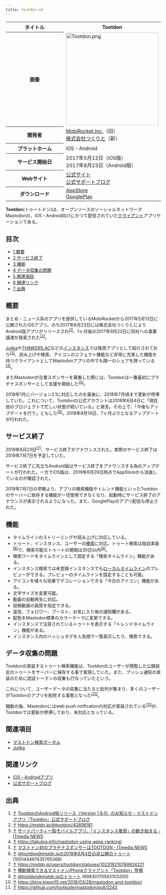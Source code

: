 ```yaml
---
title: Tootdon.md
---
```

<div>

<table>
<colgroup>
<col style="width: 50%" />
<col style="width: 50%" />
</colgroup>
<tbody>
<tr class="header">
<th>タイトル</th>
<th>Tootdon</th>
</tr>

<tr class="odd">
<th>画像</th>
<td><a href="/%E3%83%95%E3%82%A1%E3%82%A4%E3%83%AB:Tootdon.png"><img src="/images/thumb/3/3b/Tootdon.png/300px-Tootdon.png" srcset="/images/thumb/3/3b/Tootdon.png/450px-Tootdon.png 1.5x, /images/thumb/3/3b/Tootdon.png/600px-Tootdon.png 2x" width="300" height="300" alt="Tootdon.png" /></a></td>
</tr>
<tr class="even">
<th scope="row">開発者</th>
<td><a href="http://mobirocket.com/" rel="nofollow">MobiRocket,Inc.</a>（旧）<br />
<a href="http://tsukurito.jp/" rel="nofollow">株式会社つくりと</a>（新）</td>
</tr>
<tr class="odd">
<th scope="row">プラットホーム</th>
<td>iOS・Android</td>
</tr>
<tr class="even">
<th scope="row">サービス開始日</th>
<td>2017年5月12日（iOS版）<br />
2017年8月23日（Android版）</td>
</tr>
<tr class="odd">
<th scope="row">Webサイト</th>
<td><a href="http://tootdon.club/" rel="nofollow">公式サイト</a><br />
<a href="http://blog.mastodon-tootdon.com/" rel="nofollow">公式サポートブログ</a></td>
</tr>
<tr class="even">
<th scope="row">ダウンロード</th>
<td><a href="https://itunes.apple.com/app/id1282283934" rel="nofollow">AppStore</a><br />
<a href="https://play.google.com/store/apps/details?id=club.tootdon.app" rel="nofollow">GooglePlay</a></td>
</tr>
</tbody>
</table>

  
**Tootdon**(トゥートドン)は、オープンソースのソーシャルネットワークMastodonの、iOS・Android向けにかつて配信されていた[クライアント](/%E3%82%AF%E3%83%A9%E3%82%A4%E3%82%A2%E3%83%B3%E3%83%88 "クライアント")アプリケーションである。

<div>

<div lang="ja" dir="ltr">

## 目次

</div>

-   [1 概要](#.E6.A6.82.E8.A6.81)
-   [2 サービス終了](#.E3.82.B5.E3.83.BC.E3.83.93.E3.82.B9.E7.B5.82.E4.BA.86)
-   [3 機能](#.E6.A9.9F.E8.83.BD)
-   [4 データ収集の問題](#.E3.83.87.E3.83.BC.E3.82.BF.E5.8F.8E.E9.9B.86.E3.81.AE.E5.95.8F.E9.A1.8C)
-   [5 関連項目](#.E9.96.A2.E9.80.A3.E9.A0.85.E7.9B.AE)
-   [6 関連リンク](#.E9.96.A2.E9.80.A3.E3.83.AA.E3.83.B3.E3.82.AF)
-   [7 出典](#.E5.87.BA.E5.85.B8)

</div>

## 概要

まとめ・ニュース系のアプリを提供しているMobiRocketから2017年5月12日に公開されたiOSアプリ。のち2017年8月23日には株式会社つくりとによりAndroid版アプリがリリースされ<sup>[\[1\]](#cite_note-1)</sup>、1ヶ月後の2017年9月23日に同社への事業譲渡が発表された<sup>[\[2\]](#cite_note-2)</sup>。

[Julika](/Julika "Julika")や[THINKERS.AC](/THINKERS.AC "THINKERS.AC")などの[インスタンス](/%E3%82%A4%E3%83%B3%E3%82%B9%E3%82%BF%E3%83%B3%E3%82%B9 "インスタンス")では推奨アプリとして紹介されており<sup>[\[3\]](#cite_note-3)</sup>、読み上げや検索、アイコンのエフェクト機能など非常に充実した機能を持つクライアントとしてMastodonアプリの中でも随一のシェアを誇っている<sup>[\[4\]](#cite_note-4)</sup>。

またMastodonが企業スポンサーを募集した際には、Tootdonは一番最初にプラチナスポンサーとして支援を開始した<sup>[\[5\]](#cite_note-5)</sup>。

2018年1月にバージョン2.1に対応したのを最後に、2018年7月頃まで更新が停滞していた。これについて、Tootdonの公式アカウントは2018年6月4日に「現在他のプロジェクトで忙しい状態が続いている」と発言。その上で、「今後もアップデートを行う」ともした<sup>[\[6\]](#cite_note-6)</sup>。2018年8月14日、7ヶ月ぶりとなるアップデートが行われた。

## サービス終了

2019年6月23日<sup>[\[7\]](#cite_note-7)</sup>、サービス終了がアナウンスされた。実際のサービス終了は2019年7月7日を予定していた。

サービス終了に先立ちAndroid版はサービス終了をアナウンスする為のアップデートが行われた。一方でiOS版は、2019年6月29日時点でAppStoreから消滅しているのが確認された。

2019年7月7日の早朝より、アプリの検索機能やトレンド機能といったTootdonのサーバーに依存する機能が一切使用できなくなり、起動時にサービス終了のアナウンスが表示されるようになった。また、GooglePlayのアプリ配信も停止された。

## 機能

-   タイムラインのストリーミングや読み上げに対応している。
-   トゥート、インスタンス、ユーザーの[検索](/%E6%A4%9C%E7%B4%A2 "検索")に対応。トゥート検索は独自実装<sup>[\[8\]](#cite_note-8)</sup>で、検索可能なトゥートの期間は30日以内<sup>[\[9\]](#cite_note-9)</sup>。
-   検索ワードをタイムラインとして固定する「検索タイムライン」機能がある。
-   インスタンス検索では未登録インスタンスでも[ローカルタイムライン](/%E3%83%AD%E3%83%BC%E3%82%AB%E3%83%AB%E3%82%BF%E3%82%A4%E3%83%A0%E3%83%A9%E3%82%A4%E3%83%B3 "ローカルタイムライン")のプレビューができる。プレビューのタイムラインを固定することも可能。
-   アイコンを様々な効果でデコレーションできる「今日のアイコン」機能がある。
-   文字サイズを変更可能。
-   動画の自動再生に対応。
-   投稿動画の画質を指定できる。
-   返信、フォロワー、ブースト、お気に入り毎の通知欄がある。
-   配色をMastodon標準のカラーテーマに変更できる。
-   インスタンスで注目されているトゥートを表示する「トレンドタイムライン」機能がある。
-   インスタンス内のハッシュタグを人気順で一覧表示したり、検索できる。

## データ収集の問題

Tootdonの実装するトゥート検索機能は、Tootdonのユーザーが閲覧した公開設定のトゥートをサーバーに保存する事で実現していた。また、プッシュ通知の実装のために認証トークンの収集も行なっていたという。

これについて、ユーザーデータの収集に当たると批判が集まり、多くのユーザーがTootdonのアプリを削除する事態となった<sup>[\[10\]](#cite_note-10)</sup>。

騒動の後、Mastodonにはweb push notficationの対応が実装されている<sup>[\[11\]](#cite_note-11)</sup>が、Tootdonでは更新が停滞しており、未対応となっている。

## 関連項目

-   [マストドン検索ポータル](/%E3%83%9E%E3%82%B9%E3%83%88%E3%83%89%E3%83%B3%E6%A4%9C%E7%B4%A2%E3%83%9D%E3%83%BC%E3%82%BF%E3%83%AB "マストドン検索ポータル")
-   [Julika](/Julika "Julika")

## 関連リンク

-   <a href="http://tootdon.club/" rel="nofollow">iOS・Androidアプリ</a>
-   <a href="http://blog.mastodon-tootdon.com/" rel="nofollow">公式サポートブログ</a>

## 出典

<div>

1.  [↑](#cite_ref-1) <a href="http://blog.mastodon-tootdon.com/entry/android-v1-8-0" rel="nofollow">TootdonのAndroid版リリース（Version 1.8.0）のお知らせ - マストドン アプリ『Tootdon』公式サポートブログ</a>
2.  [↑](#cite_ref-2) <a href="https://mstdn.jp/@tootdon/42898181" rel="nofollow">https://mstdn.jp/@tootdon/42898181</a>
3.  [↑](#cite_ref-3) <a href="http://www.itmedia.co.jp/news/articles/1708/04/news118.html" rel="nofollow">サードパーティー製モバイルアプリ、「インスタンス推奨」の動き始まる - ITmedia NEWS</a>
4.  [↑](#cite_ref-4) <a href="https://takulog.info/mastodon-using-apps-ranking/" rel="nofollow">https://takulog.info/mastodon-using-apps-ranking/</a>
5.  [↑](#cite_ref-5) <a href="http://www.itmedia.co.jp/news/spv/1709/25/news045.html" rel="nofollow">マストドン初のプラチナスポンサーはTOOTDON - ITmedia NEWS</a>
6.  [↑](#cite_ref-6) <a href="https://mstdn.jp/@tootdon/100144497435765368" rel="nofollow">@tootdon@mstdn.jpの2018年6月4日の非公開のトゥート (100144497435765368)</a>
7.  [↑](#cite_ref-7) <a href="https://mstdn.jp/users/tootdon/statuses/102319210789924221" rel="nofollow">https://mstdn.jp/users/tootdon/statuses/102319210789924221</a>
8.  [↑](#cite_ref-8) <a href="http://www.itmedia.co.jp/news/articles/1705/12/news083.html" rel="nofollow">横断検索できるマストドンiPhoneクライアント「Tootdon」登場</a>
9.  [↑](#cite_ref-9) <a href="https://mstdn.jp/@tootdon/99830170563103200" rel="nofollow">@tootdon@mstdn.jpのトゥート (99830170563103200)</a>
10. [↑](#cite_ref-10) <a href="https://blog.kjwon15.net/2018/03/28/mastodon-and-tootdon/" rel="nofollow">https://blog.kjwon15.net/2018/03/28/mastodon-and-tootdon/</a>
11. [↑](#cite_ref-11) <a href="https://github.com/tootsuite/mastodon/pull/3243" rel="nofollow">https://github.com/tootsuite/mastodon/pull/3243</a>

</div>

</div>
